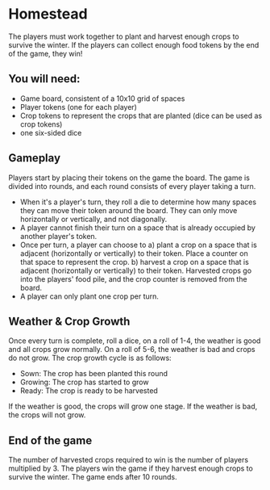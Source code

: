 # Homestead

The players must work together to plant and harvest enough crops to survive the winter. If the players can collect enough food tokens by the end of the game, they win!

## You will need:

- Game board, consistent of a 10x10 grid of spaces
- Player tokens (one for each player)
- Crop tokens to represent the crops that are planted (dice can be used as crop tokens)
- one six-sided dice

## Gameplay

Players start by placing their tokens on the game the board.
The game is divided into rounds, and each round consists of every player taking a turn.

- When it's a player's turn, they roll a die to determine how many spaces they can move their token around the board. They can only move horizontally or vertically, and not diagonally.
- A player cannot finish their turn on a space that is already occupied by another player's token.
- Once per turn, a player can choose to
  a) plant a crop on a space that is adjacent (horizontally or vertically) to their token. Place a counter on that space to represent the crop.
  b) harvest a crop on a space that is adjacent (horizontally or vertically) to their token. Harvested crops go into the players' food pile, and the crop counter is removed from the board.
- A player can only plant one crop per turn.

## Weather & Crop Growth

Once every turn is complete, roll a dice, on a roll of 1-4, the weather is good and all crops grow normally. On a roll of 5-6, the weather is bad and crops do not grow.
The crop growth cycle is as follows:

- Sown: The crop has been planted this round
- Growing: The crop has started to grow
- Ready: The crop is ready to be harvested

If the weather is good, the crops will grow one stage. If the weather is bad, the crops will not grow.

## End of the game

The number of harvested crops required to win is the number of players multiplied by 3.
The players win the game if they harvest enough crops to survive the winter.
The game ends after 10 rounds.
